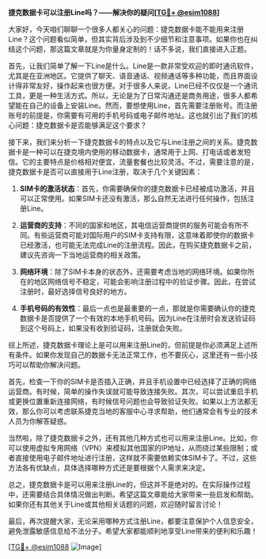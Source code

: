 **捷克数据卡可以注册Line吗？——解决你的疑问[[TG💪+ @esim1088](https://t.me/s/esim1088)]**

大家好，今天咱们聊聊一个很多人都关心的问题：捷克数据卡能不能用来注册Line？这个问题看似简单，但其实背后涉及到不少细节和注意事项。如果你也在纠结这个问题，那这篇文章就是为你量身定制的！话不多说，我们直接进入正题。

首先，让我们简单了解一下Line是什么。Line是一款非常受欢迎的即时通讯软件，尤其是在亚洲地区。它提供了聊天、语音通话、视频通话等多种功能，而且界面设计得非常友好，操作起来也很方便。对于很多人来说，Line已经不仅仅是一个通讯工具，更是一种生活方式。所以，无论是为了日常沟通还是商务用途，很多人都希望能在自己的设备上安装Line。然而，要想使用Line，首先需要注册账号。而注册账号的前提是，你需要有可用的手机号码或电子邮件地址。这也就引出了我们的核心问题：捷克数据卡是否能够满足这个要求？

接下来，我们来分析一下捷克数据卡的特点以及它与Line注册之间的关系。捷克数据卡是一种可以在捷克境内使用的移动数据卡，通常用于上网、打电话或者发短信。它的主要特点是价格相对便宜，流量套餐也比较灵活。不过，需要注意的是，捷克数据卡是否可以直接用于Line注册，取决于几个关键因素：

1. **SIM卡的激活状态**：首先，你需要确保你的捷克数据卡已经被成功激活，并且可以正常使用。如果SIM卡还没有激活，那么自然无法进行任何操作，包括注册Line。

2. **运营商的支持**：不同的国家和地区，其电信运营商提供的服务可能会有所不同。有些运营商可能对国际用户的SIM卡支持有限，这意味着即使你的数据卡已经激活，也可能无法完成Line的注册流程。因此，在购买捷克数据卡之前，建议先咨询一下当地运营商的相关政策。

3. **网络环境**：除了SIM卡本身的状态外，还需要考虑当地的网络环境。如果你所在的地区网络信号不稳定，可能会影响注册过程中的验证步骤。因此，在尝试注册时，最好选择信号良好的地方。

4. **手机号码的有效性**：最后一点也是最重要的一点，那就是你需要确认你的捷克数据卡是否提供了一个有效的本地手机号码。因为Line在注册时会发送验证码到这个号码上，如果没有收到验证码，注册就会失败。

综上所述，捷克数据卡理论上是可以用来注册Line的，但前提是你必须满足上述所有条件。如果你发现自己的数据卡无法正常工作，也不要灰心，这里还有一些小技巧可以帮助你解决问题。

首先，检查一下你的SIM卡是否插入正确，并且手机设置中已经选择了正确的网络运营商。有时候，简单的操作失误就可能导致连接失败。其次，可以尝试重启手机或更换位置重新连接网络，有时候信号问题也会导致验证失败。如果以上方法都无效，那么你可以考虑联系捷克当地的客服中心寻求帮助，他们通常会有专业的技术人员为你解答疑惑。

当然啦，除了捷克数据卡之外，还有其他几种方式也可以用来注册Line。比如，你可以使用虚拟专用网络（VPN）来模拟其他国家的IP地址，从而绕过某些限制；或者直接使用电子邮件地址进行注册，这样就不需要依赖实体SIM卡了。不过，这些方法各有优缺点，具体选择哪种方式还是要根据个人需求来决定。

总之，捷克数据卡是可以用来注册Line的，但这并不是绝对的。在实际操作过程中，还需要结合具体情况做出判断。希望这篇文章能给大家带来一些启发和帮助。如果你还有其他关于Line或其他相关话题的问题，欢迎随时留言讨论！

最后，再次提醒大家，无论采用哪种方式注册Line，都要注意保护个人信息安全，避免泄露敏感信息给不法分子。希望大家都能顺利地享受Line带来的便利和乐趣！

[[TG💪+ @esim1088](https://t.me/s/esim1088) ![Image](https://i.postimg.cc/4NQfJmqS/Snipaste-2025-05-13-00-14-12.png)]